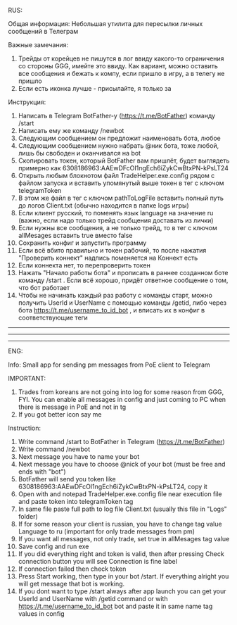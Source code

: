 RUS:

Общая информация: 
Небольшая утилита для пересылки личных сообщений в Телеграм

Важные замечания:
1. Трейды от корейцев не пишутся в лог ввиду какого-то ограничения со стороны GGG, имейте это ввиду. Как вариант, можно оставить все сообщения и бежать к компу, если пришло в игру, а в телегу не пришло
2. Если есть иконка лучше - присылайте, я только за

Инструкция:
1. Написать в Telegram BotFather-у (https://t.me/BotFather) команду /start
2. Написать ему же команду /newbot
3. Следующим сообщением он предложит наименовать бота, любое
4. Следующим сообщением нужно набрать @ник бота, тоже любой, лишь бы свободен и оканчивался на bot
5. Скопировать токен, который BotFather вам пришлёт, будет выглядеть примерно как 6308186963:AAEwDFcOI1ngEch6iZykCwBtxPN-kPsLT24
6. Открыть любым блокнотом файл TradeHelper.exe.config рядом с файлом запуска и вставить упомянутый выше токен в тег с ключом telegramToken
7. В этом же файл в тег с ключом pathToLogFile вставить полный путь до логов Client.txt (обычно находится в папке logs игры)
8. Если клиент русский, то поменять язык language на значение ru (важно, если надо только трейд сообщения доставать из лички)
9. Если нужны все сообщения, а не только трейд, то в тег с ключом allMesages вставить true вместо false
10. Сохранить конфиг и запустить программу
11. Если всё вбито правильно и токен рабочий, то после нажатия "Проверить коннект" надпись поменяется на Коннект есть
12. Если коннекта нет, то перепроверить токен
13. Нажать "Начало работы бота" и прописать в раннее созданном боте команду /start . Если всё хорошо, придёт ответное сообщение о том, что бот работает
14. Чтобы не начинать каждый раз работу с команды старт, можно получить UserId и UserName с помощью команды /getid, либо через бота https://t.me/username_to_id_bot , и вписать их в конфиг в соответствующие теги

--------------------------------------------------------------------------------------------
--------------------------------------------------------------------------------------------
--------------------------------------------------------------------------------------------

ENG:

Info: 
Small app for sending pm messages from PoE client to Telegram

IMPORTANT:
1. Trades from koreans are not going into log for some reason from GGG, FYI. You can enable all messages in config and just coming to PC when there is message in PoE and not in tg
2. If you got better icon say me

Instruction:
1. Write command /start to BotFather in Telegram (https://t.me/BotFather)
2. Write command /newbot
3. Next message you have to name your bot
4. Next message you have to choose @nick of your bot (must be free and ends with "bot")
5. BotFather will send you token like 6308186963:AAEwDFcOI1ngEch6iZykCwBtxPN-kPsLT24, copy it
6. Open with and notepad TradeHelper.exe.config file near execution file and paste token into telegramToken tag
7. In same file paste full path to log file Client.txt (usually this file in "Logs" folder)
8. If for some reason your client is russian, you have to change tag value Language to ru (important for only trade messages from pm)
9. If you want all messages, not only trade, set true in allMesages tag value
10. Save config and run exe
11. If you did everything right and token is valid, then after pressing Check connection button you will see Connection is fine label
12. If connection failed then check token
13. Press Start working, then type in your bot /start. If everything alright you will get message that bot is working.
14. If you dont want to type /start always after app launch you can get your UserId and UserName with /getid command or with https://t.me/username_to_id_bot bot and paste it in same name tag values in config

